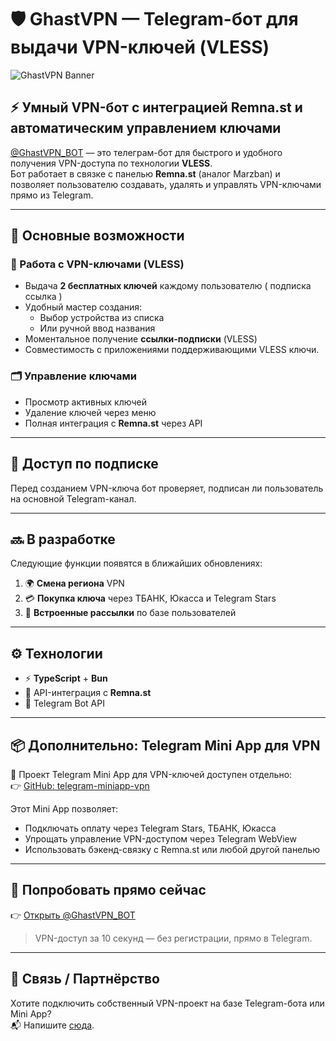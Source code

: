 # 🛡️ GhastVPN — Telegram-бот для выдачи VPN-ключей (VLESS)

![GhastVPN Banner](https://radika1.link/2025/07/22/Thumbnail-18c44391456913c6c.png)

## ⚡ Умный VPN-бот с интеграцией Remna.st и автоматическим управлением ключами

[@GhastVPN_BOT](https://t.me/GhastVPN_BOT) — это телеграм-бот для быстрого и удобного получения VPN-доступа по технологии **VLESS**.  
Бот работает в связке с панелью **Remna.st** (аналог Marzban) и позволяет пользователю создавать, удалять и управлять VPN-ключами прямо из Telegram.

---

## 🚀 Основные возможности

### 🔑 Работа с VPN-ключами (VLESS)
- Выдача **2 бесплатных ключей** каждому пользователю ( подписка ссылка )
- Удобный мастер создания:
  - Выбор устройства из списка
  - Или ручной ввод названия
- Моментальное получение **ссылки-подписки** (VLESS)
- Совместимость с приложениями поддерживающими VLESS ключи.

### 🗂️ Управление ключами
- Просмотр активных ключей
- Удаление ключей через меню
- Полная интеграция с **Remna.st** через API

---

## 🔐 Доступ по подписке
Перед созданием VPN-ключа бот проверяет, подписан ли пользователь на основной Telegram-канал.

---

## 🔜 В разработке

Следующие функции появятся в ближайших обновлениях:
1. 🌍 **Смена региона** VPN
2. 💳 **Покупка ключа** через ТБАНК, Юкасса и Telegram Stars
3. 📣 **Встроенные рассылки** по базе пользователей

---

## ⚙️ Технологии

- ⚡ **TypeScript** + **Bun**
- 🔗 API-интеграция с **Remna.st**
- 🤖 Telegram Bot API

---

## 📦 Дополнительно: Telegram Mini App для VPN

🚀 Проект Telegram Mini App для VPN-ключей доступен отдельно:  
👉 [GitHub: telegram-miniapp-vpn](https://github.com/refreakk/telegram-miniapp-vpn)

Этот Mini App позволяет:
- Подключать оплату через Telegram Stars, ТБАНК, Юкасса
- Упрощать управление VPN-доступом через Telegram WebView
- Использовать бэкенд-связку с Remna.st или любой другой панелью

---

## 🔗 Попробовать прямо сейчас

👉 [Открыть @GhastVPN_BOT](https://t.me/GhastVPN_BOT)

> VPN-доступ за 10 секунд — без регистрации, прямо в Telegram.

---

## 📩 Связь / Партнёрство

Хотите подключить собственный VPN-проект на базе Telegram-бота или Mini App?  
📬 Напишите [сюда](https://t.me/refreak).

